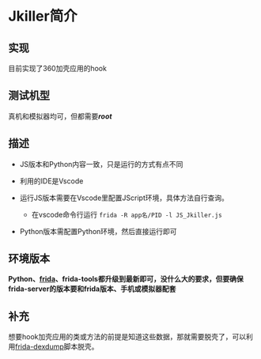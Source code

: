 # Jkiller简介
## 实现  
目前实现了360加壳应用的hook  
## 测试机型  
真机和模拟器均可，但都需要***root***
## 描述  
* JS版本和Python内容一致，只是运行的方式有点不同

* 利用的IDE是Vscode

* 运行JS版本需要在Vscode里配置JScript环境，具体方法自行查询。

  * 在vscode命令行运行 `frida -R app名/PID -l JS_Jkiller.js`

* Python版本需配置Python环境，然后直接运行即可  

## 环境版本  
**Python、[frida](https://github.com/frida/frida)、frida-tools都升级到最新即可，没什么大的要求，但要确保frida-server的版本要和frida版本、手机或模拟器配套**  

## 补充  
想要hook加壳应用的类或方法的前提是知道这些数据，那就需要脱壳了，可以利用[frida-dexdump](https://github.com/hluwa/frida-dexdump)脚本脱壳。
 
